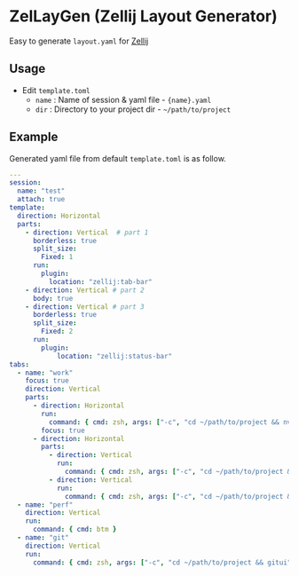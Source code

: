 # ZelLayGen (Zellij Layout Generator)

Easy to generate `layout.yaml` for [Zellij](https://zellij.dev)

## Usage

* Edit `template.toml`
    * `name` : Name of session & yaml file - `{name}.yaml`
    * `dir` : Directory to your project dir - `~/path/to/project`

## Example

Generated yaml file from default `template.toml` is as follow.

```yaml
---
session:
  name: "test"
  attach: true
template:
  direction: Horizontal
  parts:
    - direction: Vertical  # part 1
      borderless: true
      split_size:
        Fixed: 1
      run:
        plugin:
          location: "zellij:tab-bar"
    - direction: Vertical # part 2
      body: true
    - direction: Vertical # part 3
      borderless: true
      split_size:
        Fixed: 2
      run:
        plugin:
            location: "zellij:status-bar"
tabs:
  - name: "work"
    focus: true
    direction: Vertical
    parts:
      - direction: Horizontal
        run:
          command: { cmd: zsh, args: ["-c", "cd ~/path/to/project && nvim"] }
        focus: true
      - direction: Horizontal
        parts:
          - direction: Vertical
            run:
              command: { cmd: zsh, args: ["-c", "cd ~/path/to/project && broot"] }
          - direction: Vertical
            run:
              command: { cmd: zsh, args: ["-c", "cd ~/path/to/project && zsh"] }
  - name: "perf"
    direction: Vertical
    run:
      command: { cmd: btm }
  - name: "git"
    direction: Vertical
    run:
      command: { cmd: zsh, args: ["-c", "cd ~/path/to/project && gitui"] }
```
